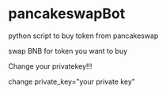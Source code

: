 # pancakeswapBot
python script to buy token from pancakeswap

swap BNB for token you want to buy

Change your privatekey!!!

change private_key="your private key"

